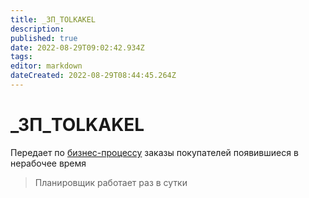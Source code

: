 ```yaml
---
title: _ЗП_TOLKAKEL
description: 
published: true
date: 2022-08-29T09:02:42.934Z
tags: 
editor: markdown
dateCreated: 2022-08-29T08:44:45.264Z
---
```

# \_ЗП\_TOLKAKEL

Передает по [бизнес-процессу](../../upravlenie-proizvodstvom/biznes-processy-planirovaniya/zakazy-sbyta-bp.md) заказы покупателей появившиеся в нерабочее время

>Планировщик работает раз в сутки


